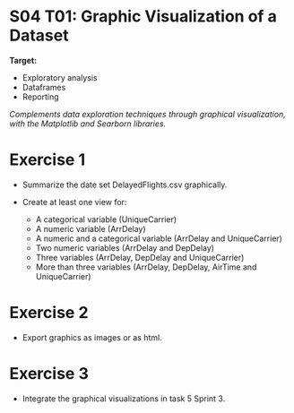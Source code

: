 # S04 T01: Graphic Visualization of a Dataset

**Target:**

  * Exploratory analysis
  * Dataframes
  * Reporting

_Complements data exploration techniques through graphical visualization, with the Matplotlib and Searborn libraries._

# Exercise 1
  - Summarize the date set DelayedFlights.csv graphically.

  - Create at least one view for:

    + A categorical variable (UniqueCarrier)
    + A numeric variable (ArrDelay)
    + A numeric and a categorical variable (ArrDelay and UniqueCarrier)
    + Two numeric variables (ArrDelay and DepDelay)
    + Three variables (ArrDelay, DepDelay and UniqueCarrier)
    + More than three variables (ArrDelay, DepDelay, AirTime and UniqueCarrier)

# Exercise 2
- Export graphics as images or as html.
 

# Exercise 3
- Integrate the graphical visualizations in task 5 Sprint 3.
